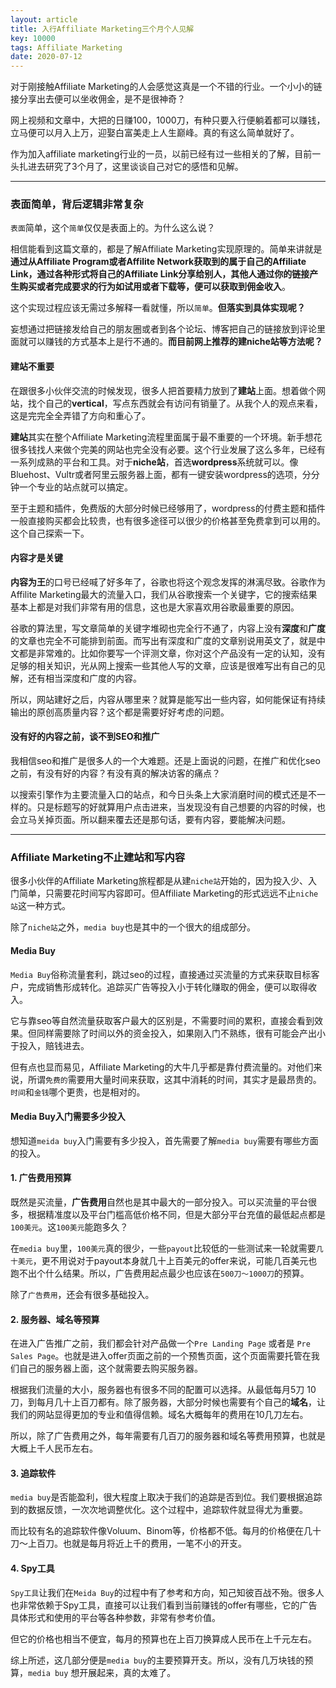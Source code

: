 ```yaml
---
layout: article
title: 入行Affiliate Marketing三个月个人见解
key: 10000
tags: Affiliate Marketing
date: 2020-07-12
---
```


对于刚接触Affiliate Marketing的人会感觉这真是一个不错的行业。一个小小的链接分享出去便可以坐收佣金，是不是很神奇？

网上视频和文章中，大把的日赚$100，$1000刀，有种只要入行便躺着都可以赚钱，立马便可以月入上万，迎娶白富美走上人生巅峰。真的有这么简单就好了。

作为加入affiliate marketing行业的一员，以前已经有过一些相关的了解，目前一头扎进去研究了3个月了，这里谈谈自己对它的感悟和见解。

---

### 表面简单，背后逻辑非常复杂

`表面`简单，这个`简单`仅仅是表面上的。为什么这么说？

相信能看到这篇文章的，都是了解Affiliate Marketing实现原理的。简单来讲就是**通过从Affiliate Program或者Affilite Network获取到的属于自己的Affiliate Link，通过各种形式将自己的Affiliate Link分享给别人，其他人通过你的链接产生购买或者完成要求的行为如试用或者下载等，便可以获取到佣金收入**。

这个实现过程应该无需过多解释一看就懂，所以`简单`。**但落实到具体实现呢？**

妄想通过把链接发给自己的朋友圈或者到各个论坛、博客把自己的链接放到评论里面就可以赚钱的方式基本上是行不通的。**而目前网上推荐的建niche站等方法呢？**

#### 建站不重要

在跟很多小伙伴交流的时候发现，很多人把首要精力放到了**建站**上面。想着做个网站，找个自己的**vertical**，写点东西就会有访问有销量了。从我个人的观点来看，这是完完全全弄错了方向和重心了。

**建站**其实在整个Affiliate Marketing流程里面属于最不重要的一个环境。新手想花很多钱找人来做个完美的网站也完全没有必要。这个行业发展了这么多年，已经有一系列成熟的平台和工具。对于**niche站**，首选**wordpress**系统就可以。像Bluehost、Vultr或者阿里云服务器上面，都有一键安装wordpress的选项，分分钟一个专业的站点就可以搞定。

至于主题和插件，免费版的大部分时候已经够用了，wordpress的付费主题和插件一般直接购买都会比较贵，也有很多途径可以很少的价格甚至免费拿到可以用的。这个自己探索一下。

#### 内容才是关键

**内容为王**的口号已经喊了好多年了，谷歌也将这个观念发挥的淋漓尽致。谷歌作为Affilite Marketing最大的流量入口，我们从谷歌搜索一个关键字，它的搜索结果基本上都是对我们非常有用的信息，这也是大家喜欢用谷歌最重要的原因。

谷歌的算法里，写文章简单的关键字堆砌也完全行不通了，内容上没有**深度**和**广度**的文章也完全不可能排到前面。而写出有深度和广度的文章别说用英文了，就是中文都是非常难的。比如你要写一个评测文章，你对这个产品没有一定的认知，没有足够的相关知识，光从网上搜索一些其他人写的文章，应该是很难写出有自己的见解，还有相当深度和广度的内容。

所以，网站建好之后，内容从哪里来？就算是能写出一些内容，如何能保证有持续输出的原创高质量内容？这个都是需要好好考虑的问题。

#### 没有好的内容之前，谈不到SEO和推广

我相信seo和推广是很多人的一个大难题。还是上面说的问题，在推广和优化seo之前，有没有好的内容？有没有真的解决访客的痛点？

以搜索引擎作为主要流量入口的站点，和今日头条上大家消磨时间的模式还是不一样的。只是标题写的好就算用户点击进来，当发现没有自己想要的内容的时候，也会立马关掉页面。所以翻来覆去还是那句话，要有内容，要能解决问题。

---

### Affiliate Marketing不止建站和写内容

很多小伙伴的Affiliate Marketing旅程都是从建`niche站`开始的，因为投入少、入门简单，只需要花时间写内容即可。但Affiliate Marketing的形式远远不止`niche站`这一种方式。

除了`niche站`之外，`media buy`也是其中的一个很大的组成部分。

#### Media Buy

`Media Buy`俗称流量套利，跳过seo的过程，直接通过买流量的方式来获取目标客户，完成销售形成转化。追踪买广告等投入小于转化赚取的佣金，便可以取得收入。

它与靠seo等自然流量获取客户最大的区别是，不需要时间的累积，直接会看到效果。但同样需要除了时间以外的资金投入，如果刚入门不熟练，很有可能会产出小于投入，赔钱进去。

但有点也显而易见，Affiliate Marketing的大牛几乎都是靠付费流量的。对他们来说，所谓`免费的`需要用大量时间来获取，这其中消耗的时间，其实才是最昂贵的。`时间`和`金钱`哪个更贵，也是相对的。

#### Media Buy入门需要多少投入

想知道`meida buy`入门需要有多少投入，首先需要了解`media buy`需要有哪些方面的投入。

####  1. 广告费用预算

既然是买流量，**广告费用**自然也是其中最大的一部分投入。可以买流量的平台很多，根据精准度以及平台门槛高低价格不同，但是大部分平台充值的最低起点都是`100美元`。这`100美元`能跑多久？

在`media buy`里，`100美元`真的很少，一些`payout`比较低的一些测试来一轮就需要`几十美元`，更不用说对于payout本身就几十上百美元的offer来说，可能几百美元也跑不出个什么结果。所以，广告费用起点最少也应该在`500刀～1000刀`的预算。

除了`广告费用`，还会有很多基础投入。

#### 2. 服务器、域名等预算

在进入广告推广之前，我们都会针对产品做一个`Pre Landing Page` 或者是 `Pre Sales Page`。也就是进入offer页面之前的一个预售页面，这个页面需要托管在我们自己的服务器上面，这个就需要去购买服务器。

根据我们流量的大小，服务器也有很多不同的配置可以选择。从最低每月5刀 10刀，到每月几十上百刀都有。除了服务器，大部分时候也需要有个自己的**域名**，让我们的网站显得更加的专业和值得信赖。域名大概每年的费用在10几刀左右。

所以，除了广告费用之外，每年需要有几百刀的服务器和域名等费用预算，也就是大概上千人民币左右。

#### 3. 追踪软件

`media buy`是否能盈利，很大程度上取决于我们的追踪是否到位。我们要根据追踪到的数据反馈，一次次地调整优化。这个过程中，追踪软件就显得尤为重要。

而比较有名的追踪软件像Voluum、Binom等，价格都不低。每月的价格便在几十刀～上百刀。也就是每月将近上千的费用，一笔不小的开支。

#### 4. Spy工具

`Spy工具`让我们在`Meida Buy`的过程中有了参考和方向，知己知彼百战不殆。很多人也非常依赖于Spy工具，直接可以让我们看到当前赚钱的offer有哪些，它的广告具体形式和使用的平台等各种参数，非常有参考价值。

但它的价格也相当不便宜，每月的预算也在上百刀换算成人民币在上千元左右。



综上所述，这几部分便是`media buy`的主要预算开支。所以，没有几万块钱的预算，`media buy` 想开展起来，真的太难了。

